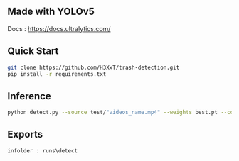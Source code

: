 ## Made with YOLOv5

Docs : https://docs.ultralytics.com/

## Quick Start

```bash
git clone https://github.com/H3XxT/trash-detection.git
pip install -r requirements.txt
```

## Inference

```bash
python detect.py --source test/"videos_name.mp4" --weights best.pt --conf 0.25
```

## Exports

```
infolder : runs\detect
```
